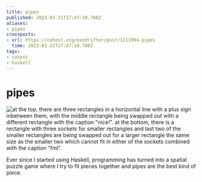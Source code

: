 ```yaml
---
title: pipes
published: 2023-03-21T17:47:10.788Z
aliases:
- pipes
crossposts:
- url: https://cohost.org/exodrifter/post/1211994-pipes
  time: 2023-03-21T17:47:10.788Z
tags:
- cohost
- haskell
---
```


# pipes

![at the top, there are three rectangles in a horizontal line with a plus sign inbetween them, with the middle rectangle being swapped out with a different rectangle with the caption "nice!". at the bottom, there is a rectangle with three sockets for smaller rectangles and last two of the smaller rectangles are being swapped out for a larger rectangle the same size as the smaller two which cannot fit in either of the sockets combined with the caption "fml".](20230321-fml.png)

Ever since I started using Haskell, programming has turned into a spatial puzzle game where I try to fit pieces together and pipes are the best kind of piece.
